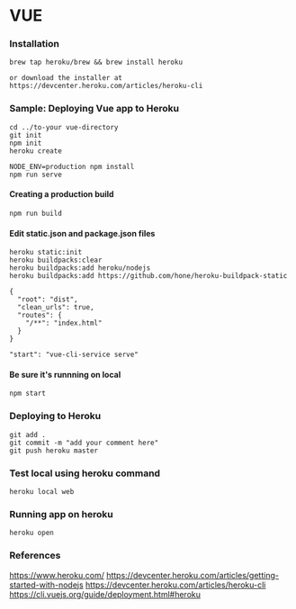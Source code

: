 # VUE

### Installation

```
brew tap heroku/brew && brew install heroku

or download the installer at
https://devcenter.heroku.com/articles/heroku-cli
```

### Sample: Deploying Vue app to Heroku
```
cd ../to-your vue-directory
git init
npm init
heroku create

NODE_ENV=production npm install
npm run serve
```

#### Creating a production build
```
npm run build
```

#### Edit static.json and package.json files
```
heroku static:init
heroku buildpacks:clear
heroku buildpacks:add heroku/nodejs
heroku buildpacks:add https://github.com/hone/heroku-buildpack-static
```

```
{
  "root": "dist",
  "clean_urls": true,
  "routes": {
    "/**": "index.html"
  }
}
```

```
"start": "vue-cli-service serve"
```

#### Be sure it's runnning on local
```
npm start
```

### Deploying to Heroku
```
git add .
git commit -m "add your comment here"
git push heroku master
```

### Test local using heroku command
```
heroku local web
```

### Running app on heroku
```
heroku open
```

### References
https://www.heroku.com/
https://devcenter.heroku.com/articles/getting-started-with-nodejs
https://devcenter.heroku.com/articles/heroku-cli
https://cli.vuejs.org/guide/deployment.html#heroku

